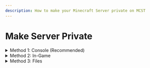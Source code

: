 ```yaml
---
description: How to make your Minecraft Server private on MCST
---
```


# Make Server Private

<details>

<summary>Method 1: Console (Recommended)</summary>

1\) Navigate to your server panel.\
2\) Navigate to the server you want to edit.

![](<../.gitbook/assets/image (27).png>)\
\
3\) Go to the console tab.

![](<../.gitbook/assets/image (14).png>)\
\
3\) Run the command `whitelist on`

![](<../.gitbook/assets/image (23).png>)\
![](<../.gitbook/assets/image (4).png>)\
\
To add players to your server, use the command `whitelist add playername`

![](<../.gitbook/assets/image (6).png>)\
\
To remove players from your server, use the command `whitelist remove playername`

![](<../.gitbook/assets/image (35).png>)\
\
Note:\
Commands submitted in console do not need a `/` prior to the command.

</details>

<details>

<summary>Method 2: In-Game</summary>

1\) Join the server you want to edit, the IP can be found on the console page of your server.

![](<../.gitbook/assets/image (26).png>)\
\
2\) Run the command `/whitelist on`

![](<../.gitbook/assets/image (29).png>)\
\
To add players to your server, use the command `/whitelist add playername`

![](<../.gitbook/assets/image (30).png>)\
\
To remove players from your server, use the command `/whitelist remove playername`

![](<../.gitbook/assets/image (33).png>)\
\
Note:\
You must have permissions to run these commands in-game.\
To add these permissions, follow the steps above:\
\
1\) Navigate to your server panel.\
2\) Navigate to the server you want to edit.

![](<../.gitbook/assets/image (18).png>)\
\
3\) Go to the console tab.

![](<../.gitbook/assets/image (8).png>)\
4\) Run the command `op playername`

![](<../.gitbook/assets/image (37).png>)

</details>

<details>

<summary>Method 3: Files</summary>

1\) Navigate to your server panel.\
2\) Navigate to the server you want to edit.\
3\) Navigate to the files tab.\
4\) Navigate to the root directory.\
5\) Navigate to\
6\) Edit the line `white-list=false` to `white-list=true`\
7\) Edit the `whitelist.json` file with the players you want to allow on your server.\
\
Recommended:\
For non-technical users, please use the methods below.\
\
Note:\
The line you need to edit may not be as described above, although similar.

</details>

